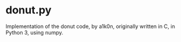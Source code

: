 # donut.py
Implementation of the donut code, by a1k0n, originally written in C, in Python 3, using numpy.
